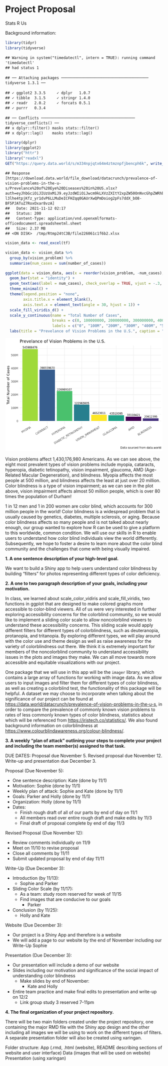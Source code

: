 Project Proposal
================
Stats R Us

Background information:

``` r
library(tidyr)
library(tidyverse)
```

    ## Warning in system("timedatectl", intern = TRUE): running command 'timedatectl'
    ## had status 1

    ## ── Attaching packages ─────────────────────────────────────── tidyverse 1.3.1 ──

    ## ✓ ggplot2 3.3.5     ✓ dplyr   1.0.7
    ## ✓ tibble  3.1.5     ✓ stringr 1.4.0
    ## ✓ readr   2.0.2     ✓ forcats 0.5.1
    ## ✓ purrr   0.3.4

    ## ── Conflicts ────────────────────────────────────────── tidyverse_conflicts() ──
    ## x dplyr::filter() masks stats::filter()
    ## x dplyr::lag()    masks stats::lag()

``` r
library(dplyr)
library(ggplot2)
library("httr")
library("readxl")
GET("https://query.data.world/s/m334npjqtx64m4ztmznpfjbencph6k", write_disk(tf <- tempfile(fileext = ".xlsx")))
```

    ## Response [https://download.data.world/file_download/datacrunch/prevalence-of-vision-problems-in-the-u-s/Prevelance%20of%20Eye%20Diseases%20in%20US.xlsx?auth=eyJhbGciOiJIUzUxMiJ9.eyJzdWIiOiJwcm9kLXVzZXItY2xpZW50OnNvcGhpZWRhbGxkb3JmIiwiaXNzIjoiYWdlbnQ6c29waGllZGFsbGRvcmY6Ojg2OWFjYzY4LTYxZjYtNGE1Yy1iNzdiLTBlMTIwMzIzNzkyNCIsImlhdCI6MTYzNjY4MDcwMSwicm9sZSI6WyJ1c2VyIiwidXNlcl9hcGlfYWRtaW4iLCJ1c2VyX2FwaV9lbnRlcnByaXNlX2FkbWluIiwidXNlcl9hcGlfcmVhZCIsInVzZXJfYXBpX3dyaXRlIl0sImdlbmVyYWwtcHVycG9zZSI6ZmFsc2UsInVybCI6ImE5MjAxMGY3MzJjNzQyZWE2M2UwNWZmM2VhMjEzNGEwNzU4ZmI2ZDAifQ.YEB-l3lhe4tpjKfz_yr1dvP6LLMuDeICFHZqq0GAUrXwQPmDoiog2pFs7ddX_bO8-BF5PJATuZ7RoxOxar8vzA]
    ##   Date: 2021-11-12 02:17
    ##   Status: 200
    ##   Content-Type: application/vnd.openxmlformats-officedocument.spreadsheetml.sheet
    ##   Size: 2.37 MB
    ## <ON DISK>  /tmp/Rtmp24tC3B/file226061c1f6b2.xlsx

``` r
vision_data <- read_excel(tf)
```

``` r
vision_data <- vision_data %>%
  group_by(vision_problem) %>%
  summarise(num_cases = sum(number_of_cases))
```

``` r
ggplot(data = vision_data, aes(x = reorder(vision_problem, -num_cases), y = num_cases, fill = vision_problem)) +
  geom_bar(stat = "identity") +
  geom_text(aes(label = num_cases), check_overlap = TRUE, vjust = -.3, size = 3) +
  theme_minimal() +
  theme(legend.position = "none",
        axis.title.x = element_blank(),
        axis.text.x = element_text(angle = 30, hjust = 1)) +
  scale_fill_viridis_d() +
  scale_y_continuous(name = "Total Number of Cases",
                     breaks = c(0, 100000000, 200000000, 300000000, 400000000, 500000000, 600000000),
                     labels = c("0", "100M", "200M", "300M", "400M", "500M", "600M")) +
  labs(title = "Prevelance of Vision Problems in the U.S.", caption = "Data sourced from data.world")
```

![](Proposal_files/figure-gfm/background-plots-1.png)<!-- -->

Vision problems affect 1,430,176,980 Americans. As we can see above, the
eight most prevalent types of vision problems include myopia, cataracts,
hyperopia, diabetic tetinopathy, vision impairment, glaucoma, AMD
(Age-Related Macular Degeneration), and blindness. Myopia affects the
most people at 500 million, and blindness affects the least at just over
20 million. Color blindness is a type of vision impairment; as we can
see in the plot above, vision impairment affects almost 50 million
people, which is over 80 times the population of Durham!

1 in 12 men and 1 in 200 women are color blind, which accounts for 300
million people in the world! Color blindness is a widespread problem
that is usually caused by genetics, diabetes, multiple sclerosis, or
aging. Because color blindness affects so many people and is not talked
about nearly enough, our group wanted to explore how R can be used to
give a platform to this worldwide, common condition. We will use our
skills in R to enable users to understand how color blind individuals
view the world differently. Subsequently, we hope to foster a desire to
learn more about the color blind community and the challenges that come
with being visually impaired.

**1. A one sentence description of your high-level goal.**

We want to build a Shiny app to help users understand color blindness by
building “filters” for photos representing different types of color
deficiency.

**2. A one to two paragraph description of your goals, including your
motivation.**

In class, we learned about scale\_color\_vidiris and
scale\_fill\_viridis, two functions in ggplot that are designed to make
colored graphs more accessible to color-blind viewers. All of us were
very interested in further exploring accessibility concerns for the
colorblind community, so we would like to implement a sliding color
scale to allow noncolorblind viewers to understand these accessibility
concerns. This sliding scale would apply different filters for different
types of colorblindness, such as deuteranopia, protanopia, and
tritanopia. By exploring different types, we will play around with the
color use and theme design as well as raise awareness for the variety of
colorblindness out there. We think it is extremely important for members
of the noncolorblind community to understand accessibility issues in the
plots and images they make. We can all move towards more accessible and
equitable visualizations with our project.

One package that we will use in this app will be the `imager` library,
which contains a large array of functions for working with image data.
As we allow users to input images and filter them for different types of
color blindness, as well as creating a colorblind test, the
functionality of this package will be helpful. A dataset we may choose
to incorporate when talking about the significance of our project can be
found at
<https://data.world/datacrunch/prevalence-of-vision-problems-in-the-u-s>,
in order to compare the prevalence of commonly known vision problems to
rates of less commonly known types of color blindness, statistics about
which will be referenced from <https://iristech.co/statistics/>. We also
found background information on colorblindness at
<https://www.colourblindawareness.org/colour-blindness/>.

**3. A weekly “plan of attack” outlining your steps to complete your
project and including the team member(s) assigned to that task.**

DUE DATES: Proposal due November 5. Revised proposal due November 12.
Write-up and presentation due December 3.

Proposal (Due November 5):

-   One sentence description: Kate (done by 11/1)
-   Motivation: Sophie (done by 11/1)
-   Weekly plan of attack: Sophie and Kate (done by 11/1)
-   Goals: Parker and Holly (done by 11/1)
-   Organization: Holly (done by 11/1)
-   Dates:
    -   Finish rough draft of all of our parts by end of day on 11/1
    -   All members read over entire rough draft and make edits by 11/3
    -   Final draft of proposal complete by end of day 11/3

Revised Proposal (Due November 12):

-   Review comments individually on 11/9
-   Meet on 11/10 to revise proposal
-   Close all comments by 11/11
-   Submit updated proposal by end of day 11/11

Write-Up (Due December 3):

-   Introduction (by 11/13):
    -   Sophie and Parker
-   Sliding Color Scale (by 11/17):
    -   As a team: study room reserved for week of 11/15
    -   Find images that are conducive to our goals
        -   Parker
-   Conclusion (by 11/25):
    -   Holly and Kate

Website (Due December 3):

-   Our project is a Shiny App and therefore is a website
-   We will add a page to our website by the end of November including
    our Write-Up Sophie

Presentation (Due December 3):

-   Our presentation will include a demo of our website
-   Slides including our motivation and significance of the social
    impact of understanding color blindness
    -   Make slides by end of November:
        -   Kate and Holly
-   Entire team practice and make final edits to presentation and
    write-up on 12/2
    -   Link group study 3 reserved 7-11pm

**4. The final organization of your project repository.**

There will be two main folders created under the project repository, one
containing the major RMD file with the Shiny app design and the other
including all images we will be using to work on the different types of
filters. A separate presentation folder will also be created using
xaringan.

Folder structure: App (.rmd, .html (website), README describing sections
of website and user interface) Data (images that will be used on
website) Presentation (using xaringan)
